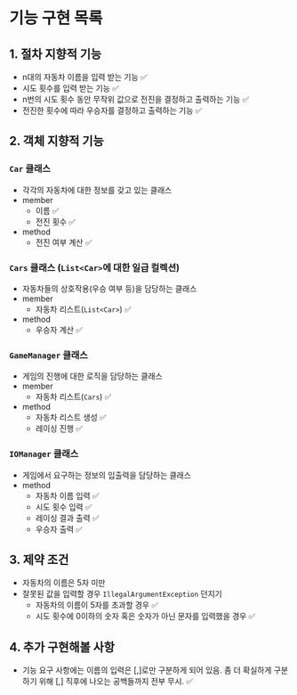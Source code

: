 # 기능 구현 목록

## 1. 절차 지향적 기능
- n대의 자동차 이름을 입력 받는 기능 ✅
- 시도 횟수를 입력 받는 기능 ✅
- n번의 시도 횟수 동안 무작위 값으로 전진을 결정하고 출력하는 기능 ✅ 
- 전진한 횟수에 따라 우승자를 결정하고 출력하는 기능 ✅

## 2. 객체 지향적 기능
### `Car` 클래스
- 각각의 자동차에 대한 정보를 갖고 있는 클래스
- member
  - 이름 ✅
  - 전진 횟수 ✅
- method
  - 전진 여부 계산 ✅
### `Cars` 클래스 (`List<Car>`에 대한 일급 컬렉션)
- 자동차들의 상호작용(우승 여부 등)을 담당하는 클래스
- member
  - 자동차 리스트(```List<Car>```) ✅
- method
  - 우승자 계산 ✅
### `GameManager` 클래스
- 게임의 진행에 대한 로직을 담당하는 클래스
- member
  - 자동차 리스트(```Cars```) ✅
- method
  - 자동차 리스트 생성 ✅
  - 레이싱 진행 ✅
### `IOManager` 클래스
- 게임에서 요구하는 정보의 입출력을 담당하는 클래스
- method
  - 자동차 이름 입력 ✅
  - 시도 횟수 입력 ✅
  - 레이싱 결과 출력 ✅
  - 우승자 출력 ✅

## 3. 제약 조건
- 자동차의 이름은 5자 미만
- 잘못된 값을 입력할 경우 `IllegalArgumentException` 던지기
  - 자동차의 이름이 5자를 초과할 경우 ✅
  - 시도 횟수에 0이하의 숫자 혹은 숫자가 아닌 문자를 입력했을 경우 ✅

## 4. 추가 구현해볼 사항
- 기능 요구 사항에는 이름의 입력은 [,]로만 구분하게 되어 있음. 좀 더 확실하게 구분하기 위해 [,] 직후에 나오는 공백들까지 전부 무시. ✅
